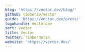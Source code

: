 ```yaml
---
blog: 'https://vector.dev/blog/'
github: timberio/vector
guide: 'https://vector.dev/press/'
logohandle: vectordev
sort: vector
title: Vector
twitter: timberdotio
website: 'https://vector.dev/'
---
```

